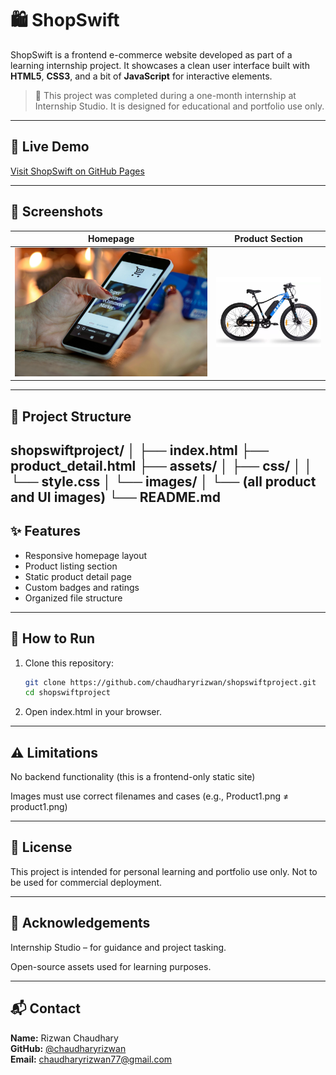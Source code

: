 # 🛍️ ShopSwift

ShopSwift is a frontend e-commerce website developed as part of a learning internship project. It showcases a clean user interface built with **HTML5**, **CSS3**, and a bit of **JavaScript** for interactive elements.

> 🔰 This project was completed during a one-month internship at Internship Studio. It is designed for educational and portfolio use only.

---

## 🔗 Live Demo

[Visit ShopSwift on GitHub Pages](https://chaudharyrizwan.github.io/shopswiftproject)

---

## 📸 Screenshots

| Homepage | Product Section |
|----------|-----------------|
| ![Home](assets/images/sliderimg2.jpg) | ![Products](assets/images/Product1.png) |

---

## 📁 Project Structure

shopswiftproject/
│
├── index.html
├── product_detail.html
├── assets/
│ ├── css/
│ │ └── style.css
│ └── images/
│ └── (all product and UI images)
└── README.md
---

## ✨ Features

- Responsive homepage layout
- Product listing section
- Static product detail page
- Custom badges and ratings
- Organized file structure

---

## 🚀 How to Run

1. Clone this repository:
   ```bash
   git clone https://github.com/chaudharyrizwan/shopswiftproject.git
   cd shopswiftproject
   
2. Open index.html in your browser.

---

## ⚠️ Limitations

No backend functionality (this is a frontend-only static site)

Images must use correct filenames and cases (e.g., Product1.png ≠ product1.png)

---

## 📄 License

This project is intended for personal learning and portfolio use only. Not to be used for commercial deployment.

---

## 🙌 Acknowledgements

Internship Studio – for guidance and project tasking.

Open-source assets used for learning purposes.

---

## 📬 Contact

**Name:** Rizwan Chaudhary  
**GitHub:** [@chaudharyrizwan](https://github.com/chaudharyrizwan)  
**Email:** chaudharyrizwan77@gmail.com  

